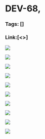 # DEV-68,
### Tags: []
### Link:[<>]

![](../images/DEV-68/DEV-68-A1.png)

![](../images/DEV-68/DEV-68-A2.png)

![](../images/DEV-68/DEV-68-A3.png)

![](../images/DEV-68/DEV-68-A4.png)

![](../images/DEV-68/DEV-68-A5.png)

![](../images/DEV-68/DEV-68-A6.png)

![](../images/DEV-68/DEV-68-A7.png)

![](../images/DEV-68/DEV-68-A8.png)

![](../images/DEV-68/DEV-68-A9.png)

![](../images/DEV-68/DEV-68-A10.png)

